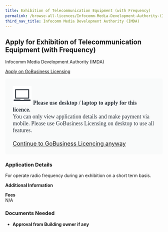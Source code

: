 ```yaml
---
title: Exhibition of Telecommunication Equipment (with Frequency)
permalink: /browse-all-licences/Infocomm-Media-Development-Authority-(IMDA)/Exhibition-of-Telecommunication-Equipment-(with-Frequency)
third_nav_title: Infocomm Media Development Authority (IMDA)
---
```


## Apply for Exhibition of Telecommunication Equipment (with Frequency)

Infocomm Media Development Authority (IMDA)

<a class="btn" id = "desktopNotice" href="https://licence1.business.gov.sg/feportal/web/frontier/eAdvisor?redirection=true&selectedLicenceIds=10070" target="_blank" rel="noopener">Apply on GoBusiness Licensing</a>
<div id = "mobileNotice" style="background: #F9FAFA; border-radius: 5px; width: auto; height: auto; padding: 24px 24px; font-size: 18px; color: #313840;">
<img src="/images/laptop.svg" alt="" style="height: 60px; width: 60px; margin-left: 0px;">
<span style="font-weight: bold; font-family: hknova-bold; font-size: 18px; ">Please use desktop / laptop to apply for this licence.</span><br>
<span style="font-family: hknova-regular;">You can only view application details and make payment via mobile. Please use GoBusiness Licensing on desktop to use all features.</span><br><br>
<a id="mobileNotice" href="https://licence1.business.gov.sg/feportal/web/frontier/eAdvisor?redirection=true&selectedLicenceIds=10070" target="_blank" rel="noopener">Continue to GoBusiness Licencing anyway</a>
</div>

<H3>Application Details</H3>

<p>For operate radio frequency during an exhibition on a short term basis.</p>

<strong>Additional Information</strong>

<p><strong>Fees</strong><br />N/A</p>

<H3>Documents Needed</H3>

<ul>
 <li><strong>Approval from Building owner if any</strong></li>
 </ul>

